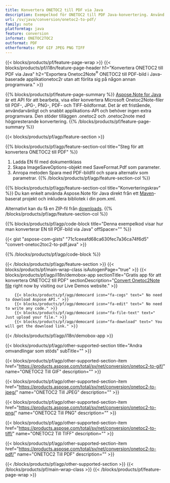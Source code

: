 ```yaml
---
title: Konvertera ONETOC2 till PDF via Java
description: Exempelkod för ONETOC2 till PDF Java-konvertering. Använd API-exempelkod för batch ONETOC2-filer till PDF-konvertering inom valfri Java-baserad applikation. 
url: /sv/java/conversion/onetoc2-to-pdf/
family: note
platformtag: java
feature: conversion
informat: ONETOC2TOC2
outformat: PDF
otherformats: PDF GIF JPEG PNG TIFF
---
```

{{< blocks/products/pf/feature-page-wrap >}}
{{< blocks/products/pf/i18n/feature-page-header h1="Konvertera ONETOC2 till PDF via Java" h2="Exportera Onetoc2Note<sup>&reg;</sup> ONETOC2 till PDF-bild i Java-baserade applikationetoc2r utan att förlita sig på någon annan programvara." >}}

{{% blocks/products/pf/feature-page-summary %}}
[Aspose.Note for Java](https://products.aspose.com/note/java/) är ett API för att bearbeta, visa eller konvertera Microsoft Onetoc2Note-filer till PDF-, JPG-, PNG-, PDF- och TIFF-bildformat. Det är ett fristående, användarvänligt och snabbt applikations-API och behöver ingen extra programvara. Den stöder tilläggen .onetoc2 och .onetoc2note med högpresterande konvertering.
{{% /blocks/products/pf/feature-page-summary  %}}

{{< blocks/products/pf/agp/feature-section >}}

{{% blocks/products/pf/agp/feature-section-col title="Steg för att konvertera ONETOC2 till PDF" %}}
1. Ladda EN fil med dokumentklass
2. Skapa ImageSaveOptions-objekt med SaveFormat.Pdf som parameter.
3. Anropa metoden Spara med PDF-bildfil och spara alternativ som parametrar.
{{% /blocks/products/pf/agp/feature-section-col %}}

{{% blocks/products/pf/agp/feature-section-col title="Konverteringskrav" %}}
Du kan enkelt använda Aspose.Note för Java direkt från ett [Maven](https://repository.aspose.com/webapp/#/artifacts/browse/tree/General/repo/com/aspose/aspose-note)-baserat projekt och inkludera bibliotek i din pom.xml.

Alternativt kan du få en ZIP-fil från [downloads](https://downloads.aspose.com/note/java).
{{% /blocks/products/pf/agp/feature-section-col %}}

{{% blocks/products/pf/agp/code-block title="Denna exempelkod visar hur man konverterar EN till PDF-bild via Java" offSpacer="" %}}

{{< gist "aspose-com-gists" "71c1ceeafd68ca630fec7a36ca74f6d5" "convert-onetoc2toc2-to-pdf.java" >}}

{{% /blocks/products/pf/agp/code-block %}}

{{< /blocks/products/pf/agp/feature-section >}}
{{< blocks/products/pf/main-wrap-class isAutogenPage="true" >}}
{{< blocks/products/pf/agp/i18n/demobox-app sectionTitle="Gratis app för att konvertera ONETOC2 till PDF" sectionDescription="[Convert Onetoc2Note file](https://products.aspose.app/note/conversion/onetoc2note-to-pdf) right now by visiting our Live Demos website." >}}

        {{< blocks/products/pf/agp/democard icon="fa-cogs" text=" No need to download Aspose API." >}}
        {{< blocks/products/pf/agp/democard icon="fa-edit" text=" No need to write any code." >}}
        {{< blocks/products/pf/agp/democard icon="fa-file-text" text=" Just upload your file." >}}
        {{< blocks/products/pf/agp/democard icon="fa-download" text=" You will get the download link." >}}
		
{{< /blocks/products/pf/agp/i18n/demobox-app >}}

{{< blocks/products/pf/agp/other-supported-section title="Andra omvandlingar som stöds" subTitle="" >}}

{{< blocks/products/pf/agp/other-supported-section-item href="https://products.aspose.com/total/sv/net/conversion/onetoc2-to-gif/" name="ONETOC2 Till GIF" description="" >}}

{{< blocks/products/pf/agp/other-supported-section-item href="https://products.aspose.com/total/sv/net/conversion/onetoc2-to-jpeg/" name="ONETOC2 Till JPEG" description="" >}}

{{< blocks/products/pf/agp/other-supported-section-item href="https://products.aspose.com/total/sv/net/conversion/onetoc2-to-png/" name="ONETOC2 Till PNG" description="" >}}

{{< blocks/products/pf/agp/other-supported-section-item href="https://products.aspose.com/total/sv/net/conversion/onetoc2-to-tiff/" name="ONETOC2 Till TIFF" description="" >}}

{{< blocks/products/pf/agp/other-supported-section-item href="https://products.aspose.com/total/sv/net/conversion/onetoc2-to-pdf/" name="ONETOC2 Till PDF" description="" >}}



{{< /blocks/products/pf/agp/other-supported-section >}}
{{< /blocks/products/pf/main-wrap-class >}}
{{< /blocks/products/pf/feature-page-wrap >}}